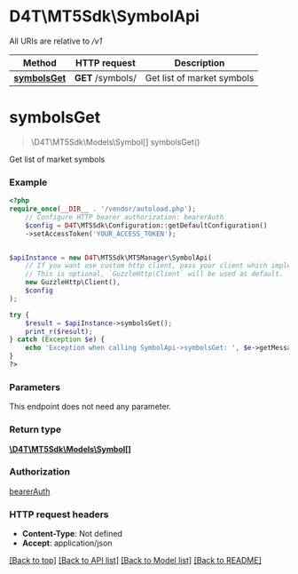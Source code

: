 # D4T\MT5Sdk\SymbolApi

All URIs are relative to */v1*

Method | HTTP request | Description
------------- | ------------- | -------------
[**symbolsGet**](SymbolApi.md#symbolsget) | **GET** /symbols/ | Get list of market symbols

# **symbolsGet**
> \D4T\MT5Sdk\Models\Symbol[] symbolsGet()

Get list of market symbols

### Example
```php
<?php
require_once(__DIR__ . '/vendor/autoload.php');
    // Configure HTTP bearer authorization: bearerAuth
    $config = D4T\MT5Sdk\Configuration::getDefaultConfiguration()
    ->setAccessToken('YOUR_ACCESS_TOKEN');


$apiInstance = new D4T\MT5Sdk\MT5Manager\SymbolApi(
    // If you want use custom http client, pass your client which implements `GuzzleHttp\ClientInterface`.
    // This is optional, `GuzzleHttp\Client` will be used as default.
    new GuzzleHttp\Client(),
    $config
);

try {
    $result = $apiInstance->symbolsGet();
    print_r($result);
} catch (Exception $e) {
    echo 'Exception when calling SymbolApi->symbolsGet: ', $e->getMessage(), PHP_EOL;
}
?>
```

### Parameters
This endpoint does not need any parameter.

### Return type

[**\D4T\MT5Sdk\Models\Symbol[]**](../Model/Symbol.md)

### Authorization

[bearerAuth](../../README.md#bearerAuth)

### HTTP request headers

 - **Content-Type**: Not defined
 - **Accept**: application/json

[[Back to top]](#) [[Back to API list]](../../README.md#documentation-for-api-endpoints) [[Back to Model list]](../../README.md#documentation-for-models) [[Back to README]](../../README.md)

